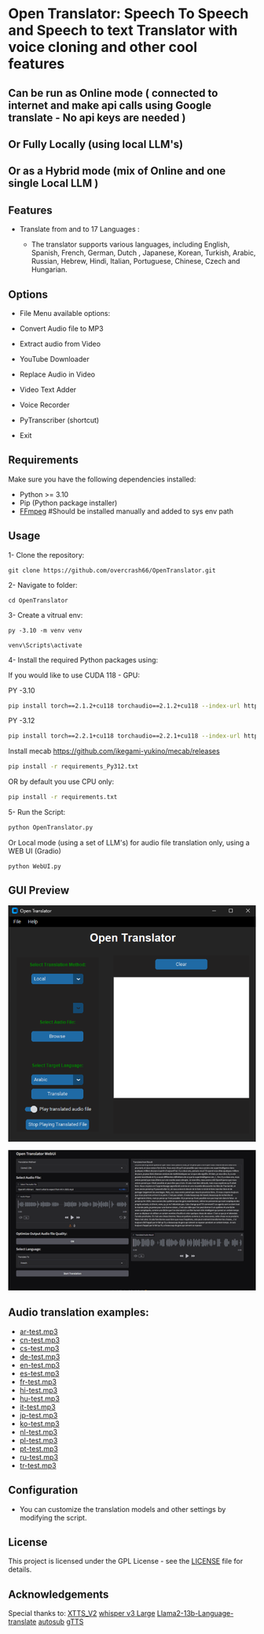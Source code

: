 # Open Translator: Speech To Speech and Speech to text Translator with voice cloning and other cool features
## Can be run as Online mode ( connected to internet and make api calls using Google translate - No api keys are needed ) 
## Or Fully Locally  (using local LLM's)
## Or as a Hybrid mode (mix of Online and one single Local LLM )

## Features

- Translate from and to 17 Languages :

   - The translator supports various languages, including English, Spanish, French, German, Dutch , Japanese, Korean, Turkish, Arabic, Russian, Hebrew, Hindi, Italian, Portuguese, Chinese, Czech and Hungarian.

## Options

- File Menu available options:

- Convert Audio file to MP3
- Extract audio from Video
- YouTube Downloader
- Replace Audio in Video
- Video Text Adder
- Voice Recorder
- PyTranscriber (shortcut)
- Exit

## Requirements

Make sure you have the following dependencies installed:

- Python >= 3.10
- Pip (Python package installer)
- [FFmpeg](https://ffmpeg.org/download.html) #Should be installed manually and added to sys env path

## Usage

1- Clone the repository:

```
git clone https://github.com/overcrash66/OpenTranslator.git
```

2- Navigate to folder:

```
cd OpenTranslator
```

3- Create a vitrual env:

```
py -3.10 -m venv venv
```

```
venv\Scripts\activate
```

4- Install the required Python packages using:

If you would like to use CUDA 118 - GPU:

PY -3.10
```bash
pip install torch==2.1.2+cu118 torchaudio==2.1.2+cu118 --index-url https://download.pytorch.org/whl/cu118
```

PY -3.12
```bash
pip install torch==2.2.1+cu118 torchaudio==2.2.1+cu118 --index-url https://download.pytorch.org/whl/cu118
```

Install mecab 
https://github.com/ikegami-yukino/mecab/releases


```bash
pip install -r requirements_Py312.txt
```

OR by default you use CPU only:

```bash
pip install -r requirements.txt
```

5- Run the Script:

```bash
python OpenTranslator.py
```

Or Local mode (using a set of LLM's) for audio file translation only, using a WEB UI (Gradio)

```
python WebUI.py

```

## GUI Preview

![Redesigned (Custom)](Screenshot2.png)

![Web](Screenshot.png)

## Audio translation examples:
- [ar-test.mp3](./testResults/ar-test.mp3)
- [cn-test.mp3](./testResults/cn-test.mp3)
- [cs-test.mp3](./testResults/cs-test.mp3)
- [de-test.mp3](./testResults/de-test.mp3)
- [en-test.mp3](./testResults/en-test.mp3)
- [es-test.mp3](./testResults/es-test.mp3)
- [fr-test.mp3](./testResults/fr-test.mp3)
- [hi-test.mp3](./testResults/hi-test.mp3)
- [hu-test.mp3](./testResults/hu-test.mp3)
- [it-test.mp3](./testResults/it-test.mp3)
- [jp-test.mp3](./testResults/jp-test.mp3)
- [ko-test.mp3](./testResults/ko-test.mp3)
- [nl-test.mp3](./testResults/nl-test.mp3)
- [pl-test.mp3](./testResults/pl-test.mp3)
- [pt-test.mp3](./testResults/pt-test.mp3)
- [ru-test.mp3](./testResults/ru-test.mp3)
- [tr-test.mp3](./testResults/tr-test.mp3)

## Configuration

- You can customize the translation models and other settings by modifying the script.

## License

This project is licensed under the GPL License - see the [LICENSE](LICENSE) file for details.

## Acknowledgements

Special thanks to:
[XTTS_V2](https://huggingface.co/coqui/XTTS-v2)
[whisper v3 Large](https://huggingface.co/openai/whisper-large-v3)
[Llama2-13b-Language-translate](https://huggingface.co/SnypzZz/Llama2-13b-Language-translate)
[autosub](https://github.com/agermanidis/autosub)
[gTTS](https://github.com/pndurette/gTTS)
